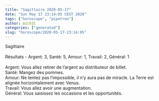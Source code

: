 ```yaml
---
title: "Sagittaire 2020-05-17"
date: "Sun May 17 23:14:05 CEST 2020"
tags: ["horoscope", "pipotron"]
author: m1ch3l
categories: ["generated"]
slug: "horoscope/2020-05-17-23:14:05"
---
```


Sagittaire<br>
<br>
Résultats - Argent: 3, Santé: 5, Amour: 1, Travail: 2, Général: 1<br>
<br>
Argent:  Vous allez retirer de l’argent au distributeur de billet. <br>
Santé:   Mangez des pommes. <br>
Amour:   Ne tentez pas l’impossible, il n’y aura pas de miracle. La Terre est alignée horizontalement avec Venus.<br>
Travail: Vous allez avoir une augmentation. <br>
Général: Vous saisissez les occasions et les opportunités.<br>

